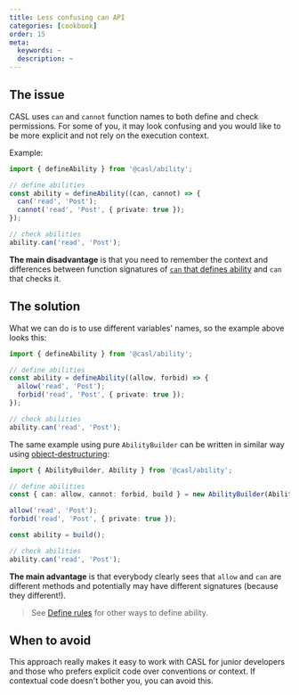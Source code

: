 ```yaml
---
title: Less confusing can API
categories: [cookbook]
order: 15
meta:
  keywords: ~
  description: ~
---
```


## The issue

CASL uses `can` and `cannot` function names to both define and check permissions. For some of you, it may look confusing and you would like to be more explicit and not rely on the execution context.

Example:

```ts
import { defineAbility } from '@casl/ability';

// define abilities
const ability = defineAbility((can, cannot) => {
  can('read', 'Post');
  cannot('read', 'Post', { private: true });
});

// check abilities
ability.can('read', 'Post');
```

**The main disadvantage** is that you need to remember the context and differences between function signatures of [`can` that defines ability](../../guide/intro) and `can` that checks it.

## The solution

What we can do is to use different variables' names, so the example above looks this:

```ts
import { defineAbility } from '@casl/ability';

// define abilities
const ability = defineAbility((allow, forbid) => {
  allow('read', 'Post');
  forbid('read', 'Post', { private: true });
});

// check abilities
ability.can('read', 'Post');
```

The same example using pure `AbilityBuilder` can be written in similar way using [object-destructuring]:

```ts
import { AbilityBuilder, Ability } from '@casl/ability';

// define abilities
const { can: allow, cannot: forbid, build } = new AbilityBuilder(Ability);

allow('read', 'Post');
forbid('read', 'Post', { private: true });

const ability = build();

// check abilities
ability.can('read', 'Post');
```

**The main advantage** is that everybody clearly sees that `allow` and `can` are different methods and potentially may have different signatures (because they different!).

> See [Define rules](../../guide/define-rules) for other ways to define ability.

## When to avoid

This approach really makes it easy to work with CASL for junior developers and those who prefers explicit code over conventions or context. If contextual code doesn't bother you, you can avoid this.

[object-destructuring]: https://developer.mozilla.org/en-US/docs/Web/JavaScript/Reference/Operators/Destructuring_assignment#Assigning_to_new_variable_names
